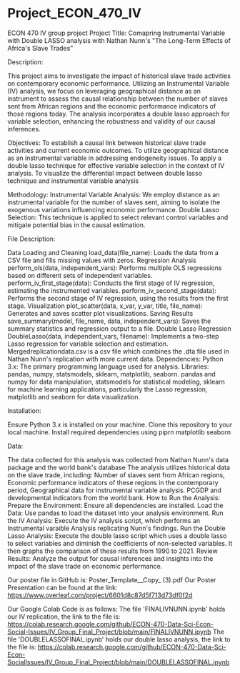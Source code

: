 # Project_ECON_470_IV
ECON 470 IV group project
Project Title: Comapring Instrumental Variable with Double LASSO analysis with Nathan Nunn's "The Long-Term Effects of Africa's Slave Trades"

Description:

This project aims to investigate the impact of historical slave trade activities on contemporary economic performance. Utilizing an Instrumental Variable (IV) analysis, 
we focus on leveraging geographical distance as an instrument to assess the causal relationship
between the number of slaves sent from African regions and the economic performance indicators of those regions today. 
The analysis incorporates a double lasso approach for variable selection, enhancing the robustness and validity of our causal inferences.



Objectives:
To establish a causal link between historical slave trade activities and current economic outcomes.
To utilize geographical distance as an instrumental variable in addressing endogeneity issues.
To apply a double lasso technique for effective variable selection in the context of IV analysis.
To visualize the differential impact between double lasso technique and instrumental variable analysis

Methodology:
Instrumental Variable Analysis: We employ distance as an instrumental variable for the number of slaves sent, aiming to isolate the exogenous variations influencing economic performance.
Double Lasso Selection: This technique is applied to select relevant control variables and mitigate potential bias in the causal estimation.

File Description:

Data Loading and Cleaning
load_data(file_name): Loads the data from a CSV file and fills missing values with zeros.
Regression Analysis
perform_ols(data, independent_vars): Performs multiple OLS regressions based on different sets of independent variables.
perform_iv_first_stage(data): Conducts the first stage of IV regression, estimating the instrumented variables.
perform_iv_second_stage(data): Performs the second stage of IV regression, using the results from the first stage.
Visualization
plot_scatter(data, x_var, y_var, title, file_name): Generates and saves scatter plot visualizations.
Saving Results
save_summary(model, file_name, data, independent_vars): Saves the summary statistics and regression output to a file.
Double Lasso Regression
DoubleLasso(data, independent_vars, filename): Implements a two-step Lasso regression for variable selection and estimation.
Mergedreplicationdata.csv is a csv file which combines the .dta file used in Nathan Nunn's replication with more current data.
Dependencies:
Python 3.x: The primary programming language used for analysis.
Libraries: pandas, numpy, statsmodels, sklearn, matplotlib, seaborn.
pandas and numpy for data manipulation,
statsmodels for statistical modeling,
sklearn for machine learning applications, particularly the Lasso regression,
matplotlib and seaborn for data visualization.

Installation:

Ensure
 Python 3.x is installed on your machine. Clone this repository to your local machine. Install required dependencies using piprn
 matplotlib seaborn 


Data:

The data collected for this analysis was collected from Nathan Nunn's data package and the world bank's database
The analysis utilizes historical data on the slave trade, including:
Number of slaves sent from African regions,
Economic performance indicators of these regions in the contemporary period,
Geographical data for instrumental variable analysis.
PCGDP and developmental indicators from the world bank.
How to Run the Analysis:
Prepare the Environment: Ensure all dependencies are installed.
Load the Data: Use pandas to load the dataset into your analysis environment.
Run the IV Analysis: Execute the IV analysis script, which performs an Instrumental varaible Analysis replicating Nunn's findings.
Run the Double Lasso Analysis: Execute the double lasso script which uses a double lasso to select variables and diminish the coefficients of non-selected variables. It then graphs the comparison of these results from 1990 to 2021.
Review Results: Analyze the output for causal inferences and insights into the impact of the slave trade on economic performance.


Our poster file in GitHub is: Poster_Template__Copy_ (3).pdf
Our Poster Presentation can be found at the link: https://www.overleaf.com/project/6601d8c87d5f713d73df0f2d 

Our Google Colab Code is as follows:
The file 'FINALIVNUNN.ipynb' holds our IV replication, the link to the file is: https://colab.research.google.com/github/ECON-470-Data-Sci-Econ-Social-Issues/IV_Group_Final_Project/blob/main/FINALIVNUNN.ipynb 
The file 'DOUBLELASSOFINAL.ipynb' holds our double lasso analysis, the link to the file is: https://colab.research.google.com/github/ECON-470-Data-Sci-Econ-SocialIssues/IV_Group_Final_Project/blob/main/DOUBLELASSOFINAL.ipynb 

